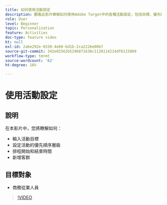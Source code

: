 ```yaml
---
title: 如何使用活動設定
description: 觀看此影片瞭解如何使用Adobe Target中的各種活動設定，包括目標、優先順序層級、開始和結束時間以及對象。
role: User
level: Beginner
topic: Personalization
feature: Activities
doc-type: feature video
kt: null
exl-id: 2a6e292e-0330-4e60-bd1b-2ca2226e00b7
source-git-commit: 342e02562b5296871638c1120114214df6115809
workflow-type: tm+mt
source-wordcount: '62'
ht-degree: 16%

---
```


# 使用活動設定

## 說明

在本影片中，您將瞭解如何：

* 輸入活動目標
* 設定活動的優先順序層級
* 排程開始和結束時間
* 新增客群

## 目標對象

* 商務從業人員

>[!VIDEO](https://video.tv.adobe.com/v/17381/?quality=12)
